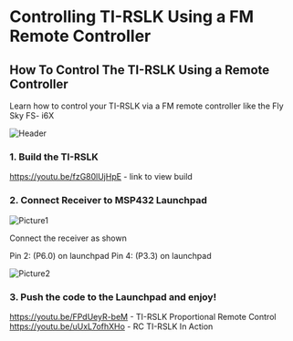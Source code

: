 # Controlling TI-RSLK Using a FM Remote Controller

## How To Control The TI-RSLK Using a Remote Controller
Learn how to control your TI-RSLK via a FM remote controller like the Fly Sky FS- i6X

<img src='https://hackster.imgix.net/uploads/attachments/1168890/_xKMeVlcMTP.blob?auto=compress%2Cformat&w=900&h=675&fit=min' title='Header' width='' alt='Header' />

### 1. Build the TI-RSLK

https://youtu.be/fzG80lUjHpE  - link to view build 

### 2. Connect Receiver to MSP432 Launchpad
<img src='https://hackster.imgix.net/uploads/attachments/1168875/20200803_195715_5WmztKRmlE.jpg?auto=compress%2Cformat&w=740&h=555&fit=max' title='Picture1' width='' alt='Picture1' />

Connect the receiver as shown

Pin 2: (P6.0) on launchpad
Pin 4: (P3.3) on launchpad

<img src='https://hackster.imgix.net/uploads/attachments/1168878/20200803_195325_RP8lyjMOnw.jpg?auto=compress%2Cformat&w=740&h=555&fit=max' title='Picture2' width='' alt='Picture2' />

### 3. Push the code to the Launchpad and enjoy!

https://youtu.be/FPdUeyR-beM - TI-RSLK Proportional Remote Control
https://youtu.be/uUxL7ofhXHo - RC TI-RSLK In Action

